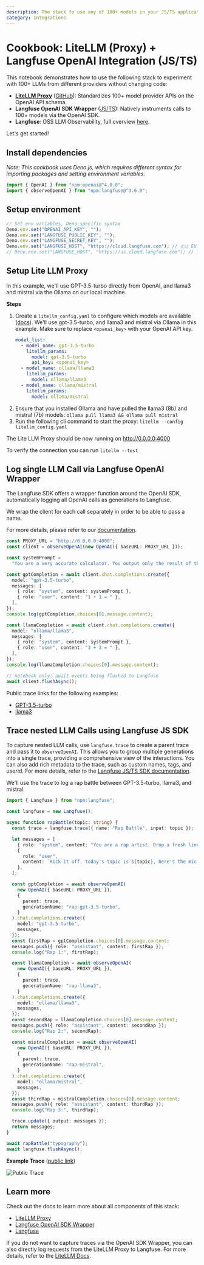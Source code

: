 ```yaml
---
description: The stack to use any of 100+ models in your JS/TS application without having to change your code and with full observability.
category: Integrations
---
```


# Cookbook: LiteLLM (Proxy) + Langfuse OpenAI Integration (JS/TS)

This notebook demonstrates how to use the following stack to experiment with 100+ LLMs from different providers without changing code:

- [**LiteLLM Proxy**](https://docs.litellm.ai/docs/) ([GitHub](https://github.com/BerriAI/litellm)): Standardizes 100+ model provider APIs on the OpenAI API schema.
- **Langfuse OpenAI SDK Wrapper** ([JS/TS](https://langfuse.com/docs/integrations/openai/js/get-started)): Natively instruments calls to 100+ models via the OpenAI SDK.
- **Langfuse**: OSS LLM Observability, full overview [here](https://langfuse.com/docs).

Let's get started!

## Install dependencies

_Note: This cookbook uses Deno.js, which requires different syntax for importing packages and setting environment variables._

```ts
import { OpenAI } from "npm:openai@^4.0.0";
import { observeOpenAI } from "npm:langfuse@^3.6.0";
```

## Setup environment

```ts
// Set env variables, Deno-specific syntax
Deno.env.set("OPENAI_API_KEY", "");
Deno.env.set("LANGFUSE_PUBLIC_KEY", "");
Deno.env.set("LANGFUSE_SECRET_KEY", "");
Deno.env.set("LANGFUSE_HOST", "https://cloud.langfuse.com"); // 🇪🇺 EU region
// Deno.env.set("LANGFUSE_HOST", "https://us.cloud.langfuse.com"); // 🇺🇸 US region
```

## Setup Lite LLM Proxy

In this example, we'll use GPT-3.5-turbo directly from OpenAI, and llama3 and mistral via the Ollama on our local machine.

**Steps**

1. Create a `litellm_config.yaml` to configure which models are available ([docs](https://litellm.vercel.app/docs/proxy/configs)). We'll use gpt-3.5-turbo, and llama3 and mistral via Ollama in this example. Make sure to replace `<openai_key>` with your OpenAI API key.
   ```yaml
   model_list:
     - model_name: gpt-3.5-turbo
       litellm_params:
         model: gpt-3.5-turbo
         api_key: <openai_key>
     - model_name: ollama/llama3
       litellm_params:
         model: ollama/llama3
     - model_name: ollama/mistral
       litellm_params:
         model: ollama/mistral
   ```
2. Ensure that you installed Ollama and have pulled the llama3 (8b) and mistral (7b) models: `ollama pull llama3 && ollama pull mistral`
3. Run the following cli command to start the proxy: `litellm --config litellm_config.yaml`

The Lite LLM Proxy should be now running on http://0.0.0.0:4000

To verify the connection you can run `litellm --test`

## Log single LLM Call via Langfuse OpenAI Wrapper

The Langfuse SDK offers a wrapper function around the OpenAI SDK, automatically logging all OpenAI calls as generations to Langfuse.

We wrap the client for each call separately in order to be able to pass a name.

For more details, please refer to our [documentation](https://langfuse.com/docs/integrations/openai/js/get-started).

```ts
const PROXY_URL = "http://0.0.0.0:4000";
const client = observeOpenAI(new OpenAI({ baseURL: PROXY_URL }));

const systemPrompt =
  "You are a very accurate calculator. You output only the result of the calculation.";

const gptCompletion = await client.chat.completions.create({
  model: "gpt-3.5-turbo",
  messages: [
    { role: "system", content: systemPrompt },
    { role: "user", content: "1 + 1 = " },
  ],
});
console.log(gptCompletion.choices[0].message.content);

const llamaCompletion = await client.chat.completions.create({
  model: "ollama/llama3",
  messages: [
    { role: "system", content: systemPrompt },
    { role: "user", content: "3 + 3 = " },
  ],
});
console.log(llamaCompletion.choices[0].message.content);

// notebook only: await events being flushed to Langfuse
await client.flushAsync();
```

Public trace links for the following examples:

- [GPT-3.5-turbo](https://cloud.langfuse.com/project/cloramnkj0002jz088vzn1ja4/traces/5084c45a-4e73-45f6-97b2-ad134abc6af1?observation=20073c4e-749a-4289-ad78-6b48f6e61093)
- [llama3](https://cloud.langfuse.com/project/cloramnkj0002jz088vzn1ja4/traces/05e0d142-20be-4e67-9baf-feb0d18271e6?observation=5bb6d269-8f3d-4c6e-8464-5103cbee4ada)

## Trace nested LLM Calls using Langfuse JS SDK

To capture nested LLM calls, use `langfuse.trace` to create a parent trace and pass it to `observeOpenAI`. This allows you to group multiple generations into a single trace, providing a comprehensive view of the interactions. You can also add rich metadata to the trace, such as custom names, tags, and userid. For more details, refer to the [Langfuse JS/TS SDK documentation](https://langfuse.com/docs/sdk/typescript/guide).

We'll use the trace to log a rap battle between GPT-3.5-turbo, llama3, and mistral.

```ts
import { Langfuse } from "npm:langfuse";

const langfuse = new Langfuse();

async function rapBattle(topic: string) {
  const trace = langfuse.trace({ name: "Rap Battle", input: topic });

  let messages = [
    { role: "system", content: "You are a rap artist. Drop a fresh line." },
    {
      role: "user",
      content: `Kick it off, today's topic is ${topic}, here's the mic...`,
    },
  ];

  const gptCompletion = await observeOpenAI(
    new OpenAI({ baseURL: PROXY_URL }),
    {
      parent: trace,
      generationName: "rap-gpt-3.5-turbo",
    }
  ).chat.completions.create({
    model: "gpt-3.5-turbo",
    messages,
  });
  const firstRap = gptCompletion.choices[0].message.content;
  messages.push({ role: "assistant", content: firstRap });
  console.log("Rap 1:", firstRap);

  const llamaCompletion = await observeOpenAI(
    new OpenAI({ baseURL: PROXY_URL }),
    {
      parent: trace,
      generationName: "rap-llama3",
    }
  ).chat.completions.create({
    model: "ollama/llama3",
    messages,
  });
  const secondRap = llamaCompletion.choices[0].message.content;
  messages.push({ role: "assistant", content: secondRap });
  console.log("Rap 2:", secondRap);

  const mistralCompletion = await observeOpenAI(
    new OpenAI({ baseURL: PROXY_URL }),
    {
      parent: trace,
      generationName: "rap-mistral",
    }
  ).chat.completions.create({
    model: "ollama/mistral",
    messages,
  });
  const thirdRap = mistralCompletion.choices[0].message.content;
  messages.push({ role: "assistant", content: thirdRap });
  console.log("Rap 3:", thirdRap);

  trace.update({ output: messages });
  return messages;
}

await rapBattle("typography");
await langfuse.flushAsync();
```

**Example Trace** ([public link](https://cloud.langfuse.com/project/cloramnkj0002jz088vzn1ja4/traces/f1eee836-994b-4476-9dd5-3e09662a68c4))

![Public Trace](https://langfuse.com/images/cookbook/integration_litellm_proxy_trace.gif)

## Learn more

Check out the docs to learn more about all components of this stack:

- [LiteLLM Proxy](https://docs.litellm.ai/docs/)
- [Langfuse OpenAI SDK Wrapper](https://langfuse.com/docs/integrations/openai/js/get-started)
- [Langfuse](https://langfuse.com/docs)

If you do not want to capture traces via the OpenAI SDK Wrapper, you can also directly log requests from the LiteLLM Proxy to Langfuse. For more details, refer to the [LiteLLM Docs](https://litellm.vercel.app/docs/proxy/logging#logging-proxy-inputoutput---langfuse).
